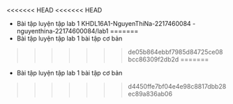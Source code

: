 <<<<<<< HEAD
<<<<<<< HEAD
- Bài tập luyện tập lab 1 KHDL16A1-NguyenThiNa-2217460084
-nguyenthina-22174600084/lab1
=======
- Bài tập luyện tập lab 1
bài tập cơ bản
>>>>>>> de05b864ebbf7985d84725ce08bcc86309f2db2d
=======
- Bài tập luyện tập lab 1
bài tập cơ bản
>>>>>>> d4450ffe7bf04e4e98c8817dbb28ec89a836ab06
